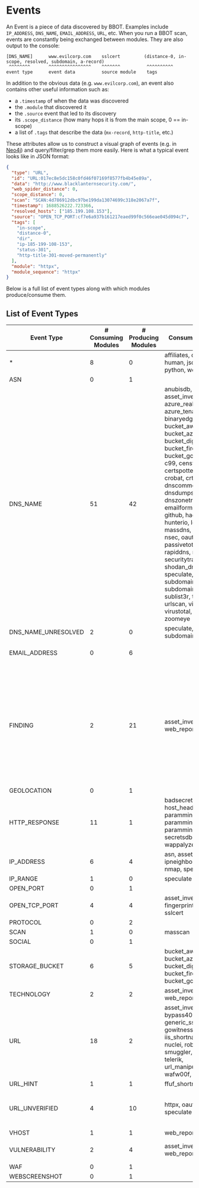 # Events

An Event is a piece of data discovered by BBOT. Examples include `IP_ADDRESS`, `DNS_NAME`, `EMAIL_ADDRESS`, `URL`, etc. When you run a BBOT scan, events are constantly being exchanged between modules. They are also output to the console:

```text
[DNS_NAME]      www.evilcorp.com    sslcert         (distance-0, in-scope, resolved, subdomain, a-record)
 ^^^^^^^^       ^^^^^^^^^^^^^^^^    ^^^^^^^          ^^^^^^^^^^
event type      event data          source module    tags
```

In addition to the obvious data (e.g. `www.evilcorp.com`), an event also contains other useful information such as:

- a `.timestamp` of when the data was discovered
- the `.module` that discovered it
- the `.source` event that led to its discovery
- its `.scope_distance` (how many hops it is from the main scope, 0 == in-scope)
- a list of `.tags` that describe the data (`mx-record`, `http-title`, etc.)

These attributes allow us to construct a visual graph of events (e.g. in [Neo4j](../output#neo4j)) and query/filter/grep them more easily. Here is what a typical event looks like in JSON format:

```json
{
  "type": "URL",
  "id": "URL:017ec8e5dc158c0fd46f07169f8577fb4b45e89a",
  "data": "http://www.blacklanternsecurity.com/",
  "web_spider_distance": 0,
  "scope_distance": 0,
  "scan": "SCAN:4d786912dbc97be199da13074699c318e2067a7f",
  "timestamp": 1688526222.723366,
  "resolved_hosts": ["185.199.108.153"],
  "source": "OPEN_TCP_PORT:cf7e6a937b161217eaed99f0c566eae045d094c7",
  "tags": [
    "in-scope",
    "distance-0",
    "dir",
    "ip-185-199-108-153",
    "status-301",
    "http-title-301-moved-permanently"
  ],
  "module": "httpx",
  "module_sequence": "httpx"
}
```

Below is a full list of event types along with which modules produce/consume them.

## List of Event Types

<!-- BBOT EVENTS -->
| Event Type          | # Consuming Modules   | # Producing Modules   | Consuming Modules                                                                                                                                                                                                                                                                                                                                                                                                                                                                                                                                                               | Producing Modules                                                                                                                                                                                                                                                                                                                                                                                                                              |
|---------------------|-----------------------|-----------------------|---------------------------------------------------------------------------------------------------------------------------------------------------------------------------------------------------------------------------------------------------------------------------------------------------------------------------------------------------------------------------------------------------------------------------------------------------------------------------------------------------------------------------------------------------------------------------------|------------------------------------------------------------------------------------------------------------------------------------------------------------------------------------------------------------------------------------------------------------------------------------------------------------------------------------------------------------------------------------------------------------------------------------------------|
| *                   | 8                     | 0                     | affiliates, csv, http, human, json, neo4j, python, websocket                                                                                                                                                                                                                                                                                                                                                                                                                                                                                                                    |                                                                                                                                                                                                                                                                                                                                                                                                                                                |
| ASN                 | 0                     | 1                     |                                                                                                                                                                                                                                                                                                                                                                                                                                                                                                                                                                                 | asn                                                                                                                                                                                                                                                                                                                                                                                                                                            |
| DNS_NAME            | 51                    | 42                    | anubisdb, asset_inventory, azure_realm, azure_tenant, bevigil, binaryedge, bucket_aws, bucket_azure, bucket_digitalocean, bucket_firebase, bucket_gcp, builtwith, c99, censys, certspotter, columbus, crobat, crt, digitorus, dnscommonsrv, dnsdumpster, dnszonetransfer, emailformat, fullhunt, github, hackertarget, hunterio, leakix, massdns, myssl, nmap, nsec, oauth, otx, passivetotal, pgp, rapiddns, riddler, securitytrails, shodan_dns, skymem, speculate, subdomain_hijack, subdomaincenter, sublist3r, threatminer, urlscan, viewdns, virustotal, wayback, zoomeye | anubisdb, azure_realm, azure_tenant, bevigil, binaryedge, builtwith, c99, censys, certspotter, columbus, crobat, crt, digitorus, dnscommonsrv, dnsdumpster, dnszonetransfer, fullhunt, hackertarget, hunterio, leakix, massdns, myssl, nsec, ntlm, oauth, otx, passivetotal, rapiddns, riddler, securitytrails, shodan_dns, speculate, sslcert, subdomaincenter, sublist3r, threatminer, urlscan, vhost, viewdns, virustotal, wayback, zoomeye |
| DNS_NAME_UNRESOLVED | 2                     | 0                     | speculate, subdomain_hijack                                                                                                                                                                                                                                                                                                                                                                                                                                                                                                                                                     |                                                                                                                                                                                                                                                                                                                                                                                                                                                |
| EMAIL_ADDRESS       | 0                     | 6                     |                                                                                                                                                                                                                                                                                                                                                                                                                                                                                                                                                                                 | censys, emailformat, hunterio, pgp, skymem, sslcert                                                                                                                                                                                                                                                                                                                                                                                            |
| FINDING             | 2                     | 21                    | asset_inventory, web_report                                                                                                                                                                                                                                                                                                                                                                                                                                                                                                                                                     | badsecrets, bucket_aws, bucket_azure, bucket_digitalocean, bucket_firebase, bucket_gcp, bypass403, git, host_header, hunt, ntlm, nuclei, paramminer_cookies, paramminer_getparams, paramminer_headers, secretsdb, smuggler, speculate, subdomain_hijack, telerik, url_manipulation                                                                                                                                                             |
| GEOLOCATION         | 0                     | 1                     |                                                                                                                                                                                                                                                                                                                                                                                                                                                                                                                                                                                 | ipstack                                                                                                                                                                                                                                                                                                                                                                                                                                        |
| HTTP_RESPONSE       | 11                    | 1                     | badsecrets, excavate, host_header, hunt, ntlm, paramminer_cookies, paramminer_getparams, paramminer_headers, secretsdb, speculate, wappalyzer                                                                                                                                                                                                                                                                                                                                                                                                                                   | httpx                                                                                                                                                                                                                                                                                                                                                                                                                                          |
| IP_ADDRESS          | 6                     | 4                     | asn, asset_inventory, ipneighbor, ipstack, nmap, speculate                                                                                                                                                                                                                                                                                                                                                                                                                                                                                                                      | asset_inventory, censys, ipneighbor, speculate                                                                                                                                                                                                                                                                                                                                                                                                 |
| IP_RANGE            | 1                     | 0                     | speculate                                                                                                                                                                                                                                                                                                                                                                                                                                                                                                                                                                       |                                                                                                                                                                                                                                                                                                                                                                                                                                                |
| OPEN_PORT           | 0                     | 1                     |                                                                                                                                                                                                                                                                                                                                                                                                                                                                                                                                                                                 | censys                                                                                                                                                                                                                                                                                                                                                                                                                                         |
| OPEN_TCP_PORT       | 4                     | 4                     | asset_inventory, fingerprintx, httpx, sslcert                                                                                                                                                                                                                                                                                                                                                                                                                                                                                                                                   | asset_inventory, masscan, nmap, speculate                                                                                                                                                                                                                                                                                                                                                                                                      |
| PROTOCOL            | 0                     | 2                     |                                                                                                                                                                                                                                                                                                                                                                                                                                                                                                                                                                                 | censys, fingerprintx                                                                                                                                                                                                                                                                                                                                                                                                                           |
| SCAN                | 1                     | 0                     | masscan                                                                                                                                                                                                                                                                                                                                                                                                                                                                                                                                                                         |                                                                                                                                                                                                                                                                                                                                                                                                                                                |
| SOCIAL              | 0                     | 1                     |                                                                                                                                                                                                                                                                                                                                                                                                                                                                                                                                                                                 | social                                                                                                                                                                                                                                                                                                                                                                                                                                         |
| STORAGE_BUCKET      | 6                     | 5                     | bucket_aws, bucket_azure, bucket_digitalocean, bucket_firebase, bucket_gcp, speculate                                                                                                                                                                                                                                                                                                                                                                                                                                                                                           | bucket_aws, bucket_azure, bucket_digitalocean, bucket_firebase, bucket_gcp                                                                                                                                                                                                                                                                                                                                                                     |
| TECHNOLOGY          | 2                     | 2                     | asset_inventory, web_report                                                                                                                                                                                                                                                                                                                                                                                                                                                                                                                                                     | gowitness, wappalyzer                                                                                                                                                                                                                                                                                                                                                                                                                          |
| URL                 | 18                    | 2                     | asset_inventory, bypass403, ffuf, generic_ssrf, git, gowitness, httpx, iis_shortnames, ntlm, nuclei, robots, smuggler, speculate, telerik, url_manipulation, vhost, wafw00f, web_report                                                                                                                                                                                                                                                                                                                                                                                         | gowitness, httpx                                                                                                                                                                                                                                                                                                                                                                                                                               |
| URL_HINT            | 1                     | 1                     | ffuf_shortnames                                                                                                                                                                                                                                                                                                                                                                                                                                                                                                                                                                 | iis_shortnames                                                                                                                                                                                                                                                                                                                                                                                                                                 |
| URL_UNVERIFIED      | 4                     | 10                    | httpx, oauth, social, speculate                                                                                                                                                                                                                                                                                                                                                                                                                                                                                                                                                 | bevigil, excavate, ffuf, ffuf_shortnames, github, gowitness, hunterio, robots, urlscan, wayback                                                                                                                                                                                                                                                                                                                                                |
| VHOST               | 1                     | 1                     | web_report                                                                                                                                                                                                                                                                                                                                                                                                                                                                                                                                                                      | vhost                                                                                                                                                                                                                                                                                                                                                                                                                                          |
| VULNERABILITY       | 2                     | 4                     | asset_inventory, web_report                                                                                                                                                                                                                                                                                                                                                                                                                                                                                                                                                     | badsecrets, generic_ssrf, nuclei, telerik                                                                                                                                                                                                                                                                                                                                                                                                      |
| WAF                 | 0                     | 1                     |                                                                                                                                                                                                                                                                                                                                                                                                                                                                                                                                                                                 | wafw00f                                                                                                                                                                                                                                                                                                                                                                                                                                        |
| WEBSCREENSHOT       | 0                     | 1                     |                                                                                                                                                                                                                                                                                                                                                                                                                                                                                                                                                                                 | gowitness                                                                                                                                                                                                                                                                                                                                                                                                                                      |
<!-- END BBOT EVENTS -->
